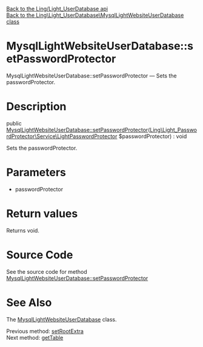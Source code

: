 [Back to the Ling/Light_UserDatabase api](https://github.com/lingtalfi/Light_UserDatabase/blob/master/doc/api/Ling/Light_UserDatabase.md)<br>
[Back to the Ling\Light_UserDatabase\MysqlLightWebsiteUserDatabase class](https://github.com/lingtalfi/Light_UserDatabase/blob/master/doc/api/Ling/Light_UserDatabase/MysqlLightWebsiteUserDatabase.md)


MysqlLightWebsiteUserDatabase::setPasswordProtector
================



MysqlLightWebsiteUserDatabase::setPasswordProtector — Sets the passwordProtector.




Description
================


public [MysqlLightWebsiteUserDatabase::setPasswordProtector](https://github.com/lingtalfi/Light_UserDatabase/blob/master/doc/api/Ling/Light_UserDatabase/MysqlLightWebsiteUserDatabase/setPasswordProtector.md)([Ling\Light_PasswordProtector\Service\LightPasswordProtector](https://github.com/lingtalfi/Light_PasswordProtector/blob/master/doc/api/Ling/Light_PasswordProtector/Service/LightPasswordProtector.md) $passwordProtector) : void




Sets the passwordProtector.




Parameters
================


- passwordProtector

    


Return values
================

Returns void.








Source Code
===========
See the source code for method [MysqlLightWebsiteUserDatabase::setPasswordProtector](https://github.com/lingtalfi/Light_UserDatabase/blob/master/MysqlLightWebsiteUserDatabase.php#L688-L691)


See Also
================

The [MysqlLightWebsiteUserDatabase](https://github.com/lingtalfi/Light_UserDatabase/blob/master/doc/api/Ling/Light_UserDatabase/MysqlLightWebsiteUserDatabase.md) class.

Previous method: [setRootExtra](https://github.com/lingtalfi/Light_UserDatabase/blob/master/doc/api/Ling/Light_UserDatabase/MysqlLightWebsiteUserDatabase/setRootExtra.md)<br>Next method: [getTable](https://github.com/lingtalfi/Light_UserDatabase/blob/master/doc/api/Ling/Light_UserDatabase/MysqlLightWebsiteUserDatabase/getTable.md)<br>

